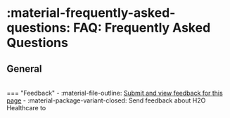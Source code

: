 # :material-frequently-asked-questions: FAQ: Frequently Asked Questions 
 


## General 


<br>
=== "Feedback"
    - :material-file-outline: <a href="" target="_blank">Submit and view feedback for this page</a>
    - :material-package-variant-closed: Send feedback about H2O Healthcare to <dmitry.gordeev@h2o.ai>
